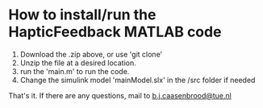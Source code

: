 # How to install/run the HapticFeedback MATLAB code

1) Download the .zip above, or use 'git clone'
2) Unzip the file at a desired location.
3) run the 'main.m' to run the code.
4) Change the simulink model 'mainModel.slx' in the /src folder if needed

That's it. If there are any questions, mail to b.j.caasenbrood@tue.nl

